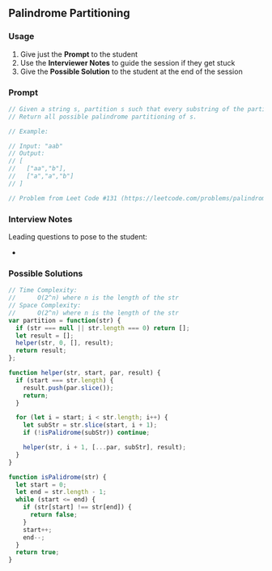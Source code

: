 ## Palindrome Partitioning

### Usage

1. Give just the **Prompt** to the student
2. Use the **Interviewer Notes** to guide the session if they get stuck
3. Give the **Possible Solution** to the student at the end of the session

### Prompt

```javascript
// Given a string s, partition s such that every substring of the partition is a palindrome.
// Return all possible palindrome partitioning of s.

// Example:

// Input: "aab"
// Output:
// [
//   ["aa","b"],
//   ["a","a","b"]
// ]

// Problem from Leet Code #131 (https://leetcode.com/problems/palindrome-partitioning/description/)
```

### Interview Notes

Leading questions to pose to the student:

-

### Possible Solutions

```javascript
// Time Complexity: 
//      O(2^n) where n is the length of the str
// Space Complexity:
//      O(2^n) where n is the length of the str
var partition = function(str) {
  if (str === null || str.length === 0) return [];
  let result = [];
  helper(str, 0, [], result);
  return result;
};

function helper(str, start, par, result) {
  if (start === str.length) {
    result.push(par.slice());
    return;
  }

  for (let i = start; i < str.length; i++) {
    let subStr = str.slice(start, i + 1);
    if (!isPalidrome(subStr)) continue;

    helper(str, i + 1, [...par, subStr], result);
  }
}

function isPalidrome(str) {
  let start = 0;
  let end = str.length - 1;
  while (start <= end) {
    if (str[start] !== str[end]) {
      return false;
    }
    start++;
    end--;
  }
  return true;
}
```
